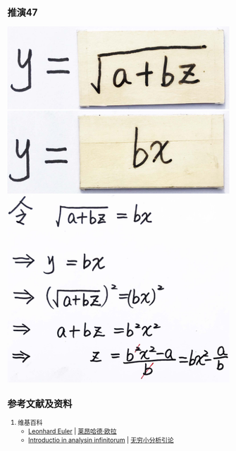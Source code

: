 ## 推演47

![](/images/无穷和与无穷乘积/欧拉的无穷分析引论中典型的推演实验/章3/推演47/47-1.jpg)
![](/images/无穷和与无穷乘积/欧拉的无穷分析引论中典型的推演实验/章3/推演47/47-2.jpg)
![](/images/无穷和与无穷乘积/欧拉的无穷分析引论中典型的推演实验/章3/推演47/47-3.jpg)

## 参考文献及资料

1. 维基百科
	- [Leonhard Euler](https://en.wikipedia.org/wiki/Leonhard_Euler) | [莱昂哈德·欧拉](https://zh.wikipedia.org/wiki/%E8%90%8A%E6%98%82%E5%93%88%E5%BE%B7%C2%B7%E6%AD%90%E6%8B%89) 
	- [Introductio in analysin infinitorum](https://en.wikipedia.org/wiki/Introductio_in_analysin_infinitorum) | [无穷小分析引论](https://zh.wikipedia.org/wiki/%E6%97%A0%E7%A9%B7%E5%B0%8F%E5%88%86%E6%9E%90%E5%BC%95%E8%AE%BA) 




